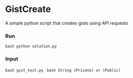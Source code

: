# GistCreate
A simple python script that creates gists using API requests

### Run
`bash
   python solution.py
`
### Input
`bash
  gist_test.py
`
`bash
  String (Private) or (Public)
`


